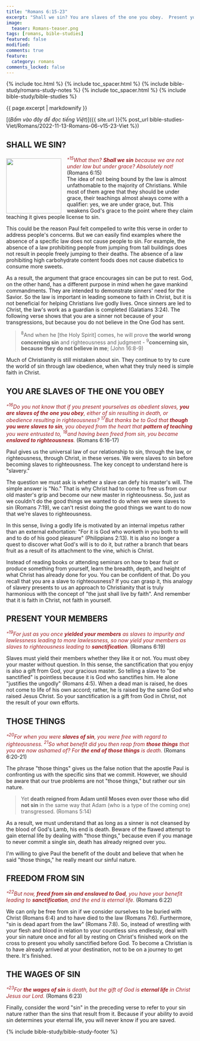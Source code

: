 ```yaml
---
title: "Romans 6:15-23"
excerpt: "Shall we sin? You are slaves of the one you obey.  Present your members. Those things. Freedom from sin. The wages of sin."
image:
  teaser: Romans-teaser.png
tags: [romans, bible-studies]
featured: false
modified:
comments: true
feature:
  category: romans
comments_locked: false
---
```


{% include toc.html %}
{% include toc_spacer.html %}
{% include bible-study/romans-study-notes %}
{% include toc_spacer.html %}
{% include bible-study/bible-studies %}

{{ page.excerpt | markdownify }}

[(<em>Bấm vào đây để đọc tiếng Việt</em>)]({{ site.url }}{% post_url bible-studies-Viet/Romans/2022-11-13-Romans-06-v15-23-Viet %})

## SHALL WE SIN?
<div>
<p>
<img alt src="http://vacsf.org/assets/images/Romans-teaser.png" style="border: 0px none; margin: 7px 15px 0px 0px; max-width: 100%; height: 148px; padding: 0px; float: left;">
    <span style="color: rgb(159, 29, 33);"><i>"<sup>15</sup>What then? <strong>Shall we sin</strong> because we are not under law but under grace? Absolutely not!</i></span> (Romans 6:15)<br />The idea of not being bound by the law is almost unfathomable to the majority of Christians. While most of them agree that they should be under grace, their teachings almost always come with a qualifier: yes, we are under grace, but. This weakens God's grace to the point where they claim teaching it gives people license to sin.</p>
</div>

This could be the reason Paul felt compelled to write this verse in order to address people's concerns. But we can easily find examples where the absence of a specific law does not cause people to sin. For example, the absence of a law prohibiting people from jumping from tall buildings does not result in people freely jumping to their deaths. The absence of a law prohibiting high carbohydrate content foods does not cause diabetics to consume more sweets.

As a result, the argument that grace encourages sin can be put to rest. God, on the other hand, has a different purpose in mind when he gave mankind commandments. They are intended to demonstrate sinners' need for the Savior. So the law is important in leading someone to faith in Christ, but it is not beneficial for helping Christians live godly lives. Once sinners are led to Christ, the law's work as a guardian is completed (Galatians 3:24). The following verse shows that you are a sinner not because of your transgressions, but because you do not believe in the One God has sent.

> <sup>8</sup>And when he [the Holy Spirit] comes, he will prove <strong>the world wrong concerning sin</strong> and righteousness and judgment - <sup>9</sup><strong>concerning sin, because they do not believe in me</strong>; (John 16:8-9)

Much of Christianity is still mistaken about sin. They continue to try to cure the world of sin through law obedience, when what they truly need is simple faith in Christ.

## YOU ARE SLAVES OF THE ONE YOU OBEY

<span style="color: rgb(159, 29, 33);">
<i>"<sup>16</sup>Do you not know that if you present yourselves as obedient slaves, <strong>you are slaves of the one you obey</strong>, either of sin resulting in death, or obedience resulting in righteousness? <sup>17</sup>But thanks be to God that <strong>though you were slaves to sin</strong>, you obeyed from the heart that <strong>pattern of teaching</strong> you were entrusted to, <sup>18</sup>and having been freed from sin, you became <strong>enslaved to righteousness</strong>.</i></span> (Romans 6:16-17)

Paul gives us the universal law of our relationship to sin, through the law, or righteousness, through Christ, in these verses. We were slaves to sin before becoming slaves to righteousness. The key concept to understand here is "slavery."

The question we must ask is whether a slave can defy his master's will. The simple answer is "No." That is why Christ had to come to free us from our old master's grip and become our new master in righteousness. So, just as we couldn't do the good things we wanted to do when we were slaves to sin (Romans 7:19), we can't resist doing the good things we want to do now that we're slaves to righteousness.

In this sense, living a godly life is motivated by an internal impetus rather than an external exhortation: "For it is God who worketh in you both to will and to do of his good pleasure" (Philippians 2:13). It is also no longer a quest to discover what God's will is to do it, but rather a branch that bears fruit as a result of its attachment to the vine, which is Christ.

Instead of reading books or attending seminars on how to bear fruit or produce something from yourself, learn the breadth, depth, and height of what Christ has already done for you. You can be confident of that. Do you recall that you are a slave to righteousness? If you can grasp it, this analogy of slavery presents to us an approach to Christianity that is truly harmonious with the concept of "the just shall live by faith". And remember that it is faith in Christ, not faith in yourself.

## PRESENT YOUR MEMBERS

<span style="color: rgb(159, 29, 33);">
<i>"<sup>19</sup>For just as you once <strong>yielded your members</strong> as slaves to impurity and lawlessness leading to more lawlessness, so now yield your members as slaves to righteousness leading to <strong>sanctification</strong>.</i></span> (Romans 6:19)

Slaves must yield their members whether they like it or not. You must obey your master without question. In this sense, the sanctification that you enjoy is also a gift from God, your gracious master. So telling a slave to "be sanctified" is pointless because it is God who sanctifies him. He alone "justifies the ungodly" (Romans 4:5). When a dead man is raised, he does not come to life of his own accord; rather, he is raised by the same God who raised Jesus Christ. So your sanctification is a gift from God in Christ, not the result of your own efforts.

## THOSE THINGS

<span style="color: rgb(159, 29, 33);">
<i>"<sup>20</sup>For when you were <strong>slaves of sin</strong>, you were free with regard to righteousness. <sup>21</sup>So what benefit did you then reap from <strong>those things</strong> that you are now ashamed of? For <strong>the end of those things</strong> is death.</i></span> (Romans 6:20-21)

The phrase "those things" gives us the false notion that the apostle Paul is confronting us with the specific sins that we commit. However, we should be aware that our true problems are not "those things," but rather our sin nature.

> Yet <strong>death reigned from Adam until Moses even over those who did not sin</strong> in the same way that Adam (who is a type of the coming one) transgressed. (Romans 5:14)

As a result, we must understand that as long as a sinner is not cleansed by the blood of God's Lamb, his end is death. Beware of the flawed attempt to gain eternal life by dealing with "those things," because even if you manage to never commit a single sin, death has already reigned over you.

I'm willing to give Paul the benefit of the doubt and believe that when he said "those things," he really meant our sinful nature.

## FREEDOM FROM SIN

<span style="color: rgb(159, 29, 33);">
<i>"<sup>22</sup>But now, <strong>freed from sin and enslaved to God</strong>, you have your benefit leading to <strong>sanctification</strong>, and the end is eternal life.</i></span> (Romans 6:22)

We can only be free from sin if we consider ourselves to be buried with Christ (Romans 6:4) and to have died to the law (Romans 7:6). Furthermore, "sin is dead apart from the law" (Romans 7:8). So, instead of wrestling with your flesh and blood in relation to your countless sins endlessly, deal with your sin nature once and for all by resting on Christ's finished work on the cross to present you wholly sanctified before God. To become a Christian is to have already arrived at your destination, not to be on a journey to get there. It's finished.

## THE WAGES OF SIN

<span style="color: rgb(159, 29, 33);">
<i>"<sup>23</sup>For <strong>the wages of sin</strong> is death, but the gift of God is <strong>eternal life</strong> in Christ Jesus our Lord.</i></span> (Romans 6:23)

Finally, consider the word "sin" in the preceding verse to refer to your sin nature rather than the sins that result from it. Because if your ability to avoid sin determines your eternal life, you will never know if you are saved.


{% include bible-study/bible-study-footer %}


